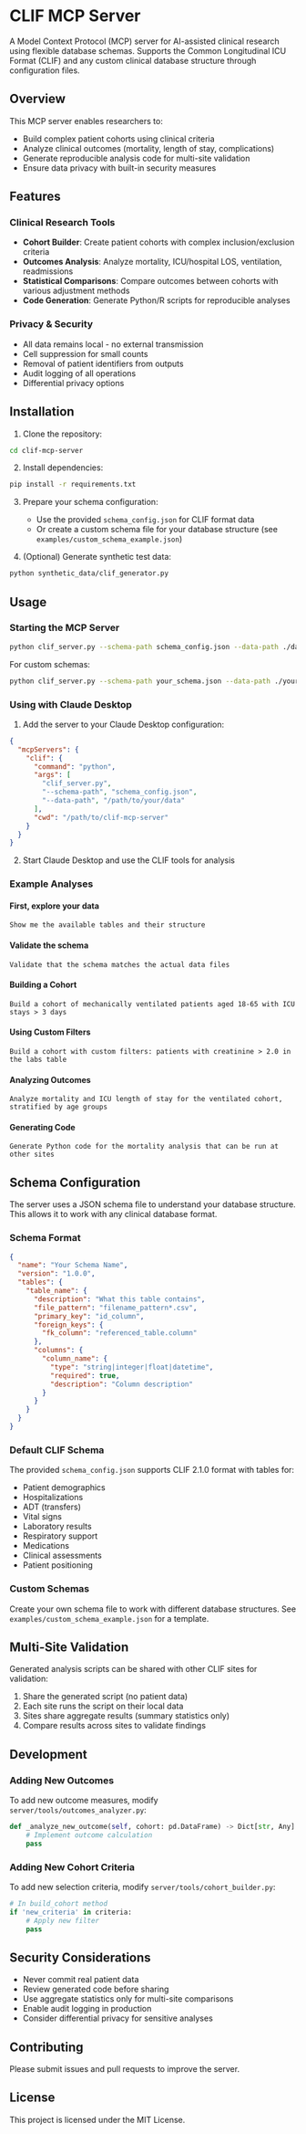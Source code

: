 # CLIF MCP Server

A Model Context Protocol (MCP) server for AI-assisted clinical research using flexible database schemas. Supports the Common Longitudinal ICU Format (CLIF) and any custom clinical database structure through configuration files.

## Overview

This MCP server enables researchers to:
- Build complex patient cohorts using clinical criteria
- Analyze clinical outcomes (mortality, length of stay, complications)
- Generate reproducible analysis code for multi-site validation
- Ensure data privacy with built-in security measures

## Features

### Clinical Research Tools
- **Cohort Builder**: Create patient cohorts with complex inclusion/exclusion criteria
- **Outcomes Analysis**: Analyze mortality, ICU/hospital LOS, ventilation, readmissions
- **Statistical Comparisons**: Compare outcomes between cohorts with various adjustment methods
- **Code Generation**: Generate Python/R scripts for reproducible analyses

### Privacy & Security
- All data remains local - no external transmission
- Cell suppression for small counts
- Removal of patient identifiers from outputs
- Audit logging of all operations
- Differential privacy options

## Installation

1. Clone the repository:
```bash
cd clif-mcp-server
```

2. Install dependencies:
```bash
pip install -r requirements.txt
```

3. Prepare your schema configuration:
   - Use the provided `schema_config.json` for CLIF format data
   - Or create a custom schema file for your database structure (see `examples/custom_schema_example.json`)

4. (Optional) Generate synthetic test data:
```bash
python synthetic_data/clif_generator.py
```

## Usage

### Starting the MCP Server

```bash
python clif_server.py --schema-path schema_config.json --data-path ./data/synthetic
```

For custom schemas:
```bash
python clif_server.py --schema-path your_schema.json --data-path ./your_data
```

### Using with Claude Desktop

1. Add the server to your Claude Desktop configuration:
```json
{
  "mcpServers": {
    "clif": {
      "command": "python",
      "args": [
        "clif_server.py",
        "--schema-path", "schema_config.json",
        "--data-path", "/path/to/your/data"
      ],
      "cwd": "/path/to/clif-mcp-server"
    }
  }
}
```

2. Start Claude Desktop and use the CLIF tools for analysis

### Example Analyses

#### First, explore your data
```
Show me the available tables and their structure
```

#### Validate the schema
```
Validate that the schema matches the actual data files
```

#### Building a Cohort
```
Build a cohort of mechanically ventilated patients aged 18-65 with ICU stays > 3 days
```

#### Using Custom Filters
```
Build a cohort with custom filters: patients with creatinine > 2.0 in the labs table
```

#### Analyzing Outcomes
```
Analyze mortality and ICU length of stay for the ventilated cohort, stratified by age groups
```

#### Generating Code
```
Generate Python code for the mortality analysis that can be run at other sites
```

## Schema Configuration

The server uses a JSON schema file to understand your database structure. This allows it to work with any clinical database format.

### Schema Format

```json
{
  "name": "Your Schema Name",
  "version": "1.0.0",
  "tables": {
    "table_name": {
      "description": "What this table contains",
      "file_pattern": "filename_pattern*.csv",
      "primary_key": "id_column",
      "foreign_keys": {
        "fk_column": "referenced_table.column"
      },
      "columns": {
        "column_name": {
          "type": "string|integer|float|datetime",
          "required": true,
          "description": "Column description"
        }
      }
    }
  }
}
```

### Default CLIF Schema

The provided `schema_config.json` supports CLIF 2.1.0 format with tables for:
- Patient demographics
- Hospitalizations
- ADT (transfers)
- Vital signs
- Laboratory results
- Respiratory support
- Medications
- Clinical assessments
- Patient positioning

### Custom Schemas

Create your own schema file to work with different database structures. See `examples/custom_schema_example.json` for a template.

## Multi-Site Validation

Generated analysis scripts can be shared with other CLIF sites for validation:

1. Share the generated script (no patient data)
2. Each site runs the script on their local data
3. Sites share aggregate results (summary statistics only)
4. Compare results across sites to validate findings

## Development

### Adding New Outcomes

To add new outcome measures, modify `server/tools/outcomes_analyzer.py`:

```python
def _analyze_new_outcome(self, cohort: pd.DataFrame) -> Dict[str, Any]:
    # Implement outcome calculation
    pass
```

### Adding New Cohort Criteria

To add new selection criteria, modify `server/tools/cohort_builder.py`:

```python
# In build_cohort method
if 'new_criteria' in criteria:
    # Apply new filter
    pass
```

## Security Considerations

- Never commit real patient data
- Review generated code before sharing
- Use aggregate statistics only for multi-site comparisons
- Enable audit logging in production
- Consider differential privacy for sensitive analyses

## Contributing

Please submit issues and pull requests to improve the server.

## License

This project is licensed under the MIT License.